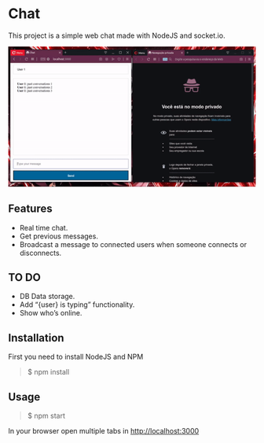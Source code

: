# Chat

This project is a simple web chat made with NodeJS and socket.io.

![Alt Text](demo/demo.gif)

## Features

* Real time chat.
* Get previous messages.
* Broadcast a message to connected users when someone connects or disconnects.

## TO DO

* DB Data storage.
* Add “{user} is typing” functionality.
* Show who’s online.

## Installation

First you need to install NodeJS and NPM

> $ npm install

## Usage

> $ npm start

In your browser open multiple tabs in [http://localhost:3000](http://localhost:3000)
